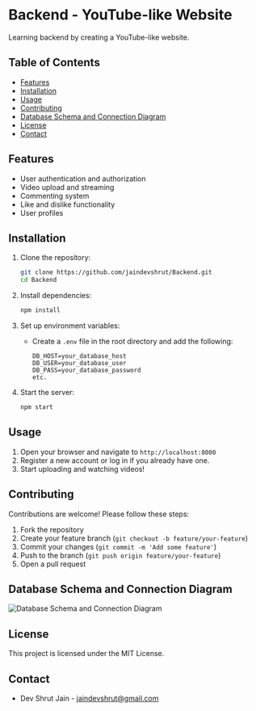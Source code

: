 # Backend - YouTube-like Website

Learning backend by creating a YouTube-like website.

## Table of Contents

- [Features](#features)
- [Installation](#installation)
- [Usage](#usage)
- [Contributing](#contributing)
- [Database Schema and Connection Diagram](#database-schema-and-connection-diagram)
- [License](#license)
- [Contact](#contact)

## Features

- User authentication and authorization
- Video upload and streaming
- Commenting system
- Like and dislike functionality
- User profiles

## Installation

1. Clone the repository:
    ```sh
    git clone https://github.com/jaindevshrut/Backend.git
    cd Backend
    ```

2. Install dependencies:
    ```sh
    npm install
    ```

3. Set up environment variables:
    - Create a `.env` file in the root directory and add the following:
        ```env
        DB_HOST=your_database_host
        DB_USER=your_database_user
        DB_PASS=your_database_password
        etc.
        ```

4. Start the server:
    ```sh
    npm start
    ```

## Usage

1. Open your browser and navigate to `http://localhost:8000`
2. Register a new account or log in if you already have one.
3. Start uploading and watching videos!

## Contributing

Contributions are welcome! Please follow these steps:

1. Fork the repository
2. Create your feature branch (`git checkout -b feature/your-feature`)
3. Commit your changes (`git commit -m 'Add some feature'`)
4. Push to the branch (`git push origin feature/your-feature`)
5. Open a pull request

## Database Schema and Connection Diagram

![Database Schema and Connection Diagram](https://app.eraser.io/workspace/HT6FQB8prIWyBYtLDVVv)

## License

This project is licensed under the MIT License.

## Contact

- Dev Shrut Jain - jaindevshrut@gmail.com

